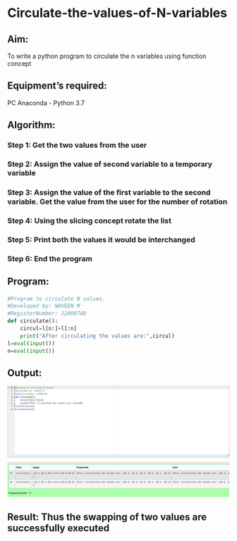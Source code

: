 # Circulate-the-values-of-N-variables
## Aim:
To write a python program to circulate the n variables using function concept
## Equipment’s required:
PC
Anaconda - Python 3.7
## Algorithm: 
### Step 1: Get the two values from the user
### Step 2: Assign the value of second variable to a temporary variable
### Step 3: Assign the value of the ﬁrst variable to the second variable. Get the value from the user for the number of rotation
### Step 4: Using the slicing concept rotate the list
### Step 5: Print both the values it would be interchanged
### Step 6: End the program
## Program:
```python 
#Program to circulate N values.
#Developed by: NAVEEN M
#RegisterNumber: 22000748
def circulate():
    circul=l[n:]+l[:n]
    print("After circulating the values are:",circul)
l=eval(input())
n=eval(input())
```
## Output:
![output](circulate.png)
## Result: Thus the swapping of two values are successfully executed
